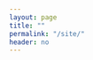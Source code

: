 ```yaml
---
layout: page
title: ""
permalink: "/site/"
header: no
---
```

<div class = "row">
	<div class = "medium-4 columns image"></div>
	<div class="medium-8 columns content"></div>
</div>
<div class = "row">
	<br>
	<div class="medium-12 columns" id="plot"></div>
	<br>
</div>

<script src="https://code.jquery.com/jquery-3.2.1.min.js"></script>
<script src="https://cdn.plot.ly/plotly-1.2.0.min.js"></script>

<script type="text/javascript">

var sites = {{ site.data.sites | jsonify }};

function getUrlVars() {
  var vars = {};
  var parts = window.location.href.replace(/[?&]+([^=&]+)=([^&]*)/gi, function(m,key,value) {
    vars[key] = value;
  });
  return vars;
}

var site = getUrlVars()["site"];
index = sites.findIndex(x => x.shortname == site);

var title = "<h1>" + sites[index].sitename + " (" + sites[index].shortname + ")" + "</h1>";
var species = "<b>Vegetation Type: </b>" + sites[index].species + "<br>";
var latitude = "<b>Latitude: </b>" + sites[index].lat + "<br>";
var longitude = "<b>Longitude: </b>" + sites[index].long + "<br>";
var country = "<b>Country: </b>" + sites[index].country + "<br>";
var camera = "<b>Camera Type: </b>" + sites[index].camera + "<br>";

var content = title + species + country + latitude + longitude + camera;

var imagestring = "<img src='../images/overviews/" + site + "_overview.jpg' width='250' height='250'/>";

$('.image').html(imagestring);
$('.content').html(content);

var data = "{{site.url}}" + "/assets/data/" + site + ".csv";

Plotly.d3.csv(data, function(rows){
    var gcc = {
      type: 'scatter',                    
      mode: 'lines',                      
      name: 'Gcc',
      x: rows.map(function(row){          
        return row['date'];
      }),
      y: rows.map(function(row){          
        return row['gcc'];
      }),
      line: {
        color: 'green',
        width: 1
      }
    };

    var rcc = {
      type: 'scatter',                    
      mode: 'lines',                      
       name: 'Rcc',
      x: rows.map(function(row){          
        return row['date'];
      }),
      y: rows.map(function(row){          
        return row['rcc'];
      }),
      line: {
        color: 'red',
        width: 1
      }
    };

    var bcc = {
      type: 'scatter',                    
      mode: 'lines',                      
      name: 'Bcc',
      x: rows.map(function(row){          
        return row['date'];
      }),
      y: rows.map(function(row){          
        return row['bcc'];
      }),
      line: {
        color: 'blue',
        width: 1
      }
    };
    
    var layout = {
      yaxis: {title: "Chromatic Coorindate (Gcc/Rcc/Bcc)"},       
      xaxis: {
        showgrid: false,                  
        tickformat: "%Y-%m-%d"              
      },
      margin: {                           
        l: 100, b: 50, r: 50, t: 50
      }
    };

    Plotly.plot(document.getElementById('plot'), [bcc, rcc, gcc], layout, {showLink: false});
});

Plotly.d3.csv(data, function(rows){
    var gcc = {
      type: 'scatter',                    
      mode: 'lines',                      
      name: 'Gcc',
      x: rows.map(function(row){          
        return row['date'];
      }),
      y: rows.map(function(row){          
        return row['gcc'];
      }),
      line: {
        color: 'blue',
        width: 1
      }
    };
    
    var layout = {
      yaxis: {title: "Chromatic Coorindate (Gcc/Rcc/Bcc)"},       
      xaxis: {
        showgrid: false,                  
        tickformat: "%Y-%m-%d"              
      },
      margin: {                           
        l: 100, b: 50, r: 50, t: 50
      }
    };

    Plotly.plot(document.getElementById('plot'), [gcc], layout, {showLink: false});
});

</script>
	
	